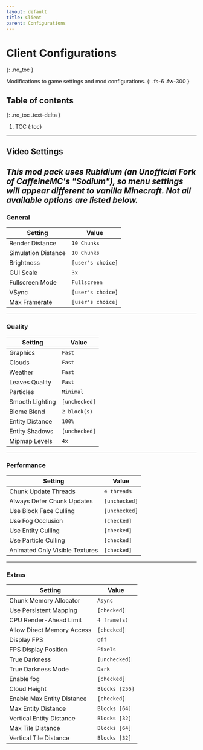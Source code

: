 ```yaml
---
layout: default
title: Client
parent: Configurations
---
```


# Client Configurations
{: .no_toc }

Modifications to game settings and mod configurations.
{: .fs-6 .fw-300 }

## Table of contents
{: .no_toc .text-delta }

1. TOC
{:toc}
---

## Video Settings
*This mod pack uses Rubidium (an Unofficial Fork of CaffeineMC's "Sodium"), so menu settings will appear different to vanilla Minecraft. Not all available options are listed below.*
---
### General
Setting | Value
--- | ---
Render Distance | `10 Chunks`
Simulation Distance | `10 Chunks`
Brightness | `[user's choice]`
GUI Scale | `3x`
Fullscreen Mode | `Fullscreen`
VSync | `[user's choice]`
Max Framerate | `[user's choice]`
---
### Quality
Setting | Value
--- | ---
Graphics | `Fast`
Clouds | `Fast`
Weather | `Fast`
Leaves Quality | `Fast`
Particles | `Minimal`
Smooth Lighting | `[unchecked]`
Biome Blend | `2 block(s)`
Entity Distance | `100%`
Entity Shadows | `[unchecked]`
Mipmap Levels | `4x`
---
### Performance
Setting | Value
--- | ---
Chunk Update Threads | `4 threads`
Always Defer Chunk Updates | `[unchecked]`
Use Block Face Culling | `[unchecked]`
Use Fog Occlusion | `[checked]`
Use Entity Culling | `[checked]`
Use Particle Culling | `[checked]`
Animated Only Visible Textures | `[checked]`
---
### Extras
Setting | Value
--- | ---
Chunk Memory Allocator | `Async`
Use Persistent Mapping  | `[checked]`
CPU Render-Ahead Limit | `4 frame(s)`
Allow Direct Memory Access | `[checked]`
Display FPS | `Off`
FPS Display Position | `Pixels`
True Darkness | `[unchecked]`
True Darkness Mode | `Dark`
Enable fog | `[checked]`
Cloud Height | `Blocks [256]`
Enable Max Entity Distance | `[checked]`
Max Entity Distance | `Blocks [64]`
Vertical Entity Distance | `Blocks [32]`
Max Tile Distance | `Blocks [64]`
Vertical Tile Distance | `Blocks [32]`